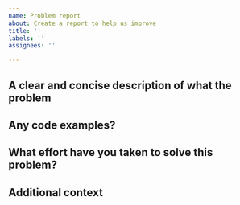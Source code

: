 ```yaml
---
name: Problem report
about: Create a report to help us improve
title: ''
labels: ''
assignees: ''

---
```


## A clear and concise description of what the problem

## Any code examples?

## What effort have you taken to solve this problem?

## Additional context
